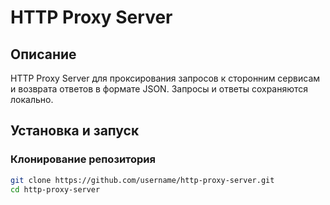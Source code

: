 # HTTP Proxy Server

## Описание
HTTP Proxy Server для проксирования запросов к сторонним сервисам и возврата ответов в формате JSON. Запросы и ответы сохраняются локально.

## Установка и запуск

### Клонирование репозитория
```bash
git clone https://github.com/username/http-proxy-server.git
cd http-proxy-server
